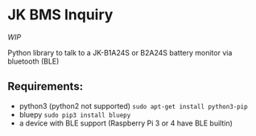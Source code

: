 # JK BMS Inquiry #

*WIP*

Python library to talk to a JK-B1A24S or B2A24S battery monitor via bluetooth (BLE)

## Requirements: ##
- python3 (python2 not supported) `sudo apt-get install python3-pip`
- bluepy `sudo pip3 install bluepy`
- a device with BLE support (Raspberry Pi 3 or 4 have BLE builtin)

